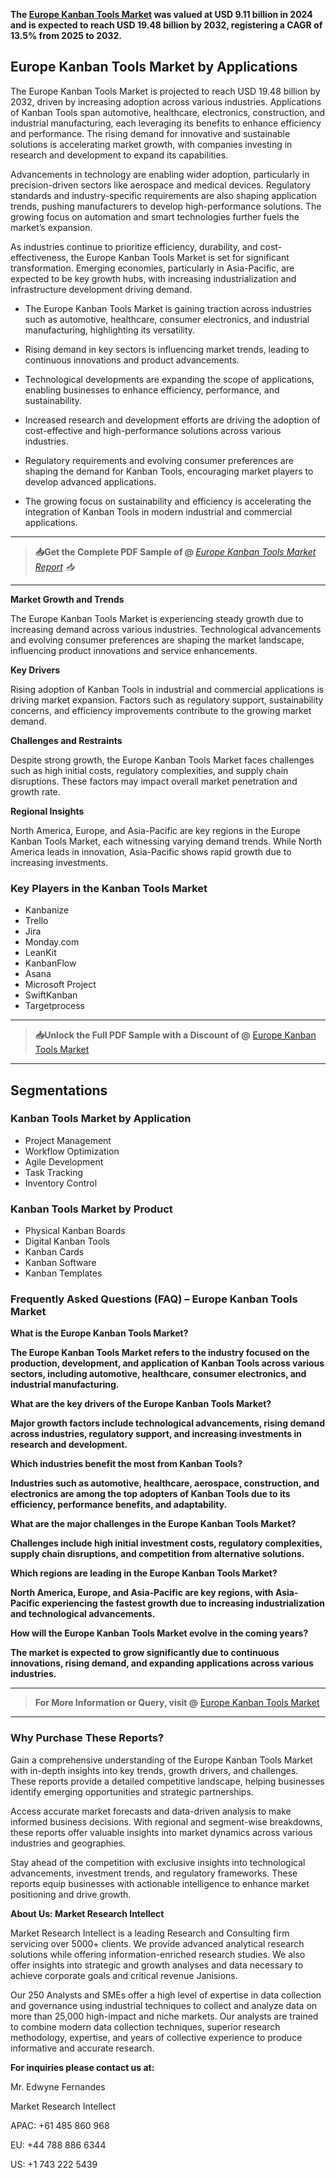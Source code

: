 <p><strong>The <a href="https://www.marketresearchintellect.com/download-sample/?rid=452703&amp;utm_source=Pulse-April-Europe&amp;utm_medium=852">Europe Kanban Tools Market</a> was valued at USD 9.11 billion in 2024 and is expected to reach USD 19.48 billion by 2032, registering a CAGR of 13.5% from 2025 to 2032.</strong></p><h2>Europe Kanban Tools Market by Applications&nbsp;</h2><p><p>The Europe Kanban Tools Market is projected to reach USD 19.48 billion by 2032, driven by increasing adoption across various industries. Applications of Kanban Tools span automotive, healthcare, electronics, construction, and industrial manufacturing, each leveraging its benefits to enhance efficiency and performance. The rising demand for innovative and sustainable solutions is accelerating market growth, with companies investing in research and development to expand its capabilities.</p><p>Advancements in technology are enabling wider adoption, particularly in precision-driven sectors like aerospace and medical devices. Regulatory standards and industry-specific requirements are also shaping application trends, pushing manufacturers to develop high-performance solutions. The growing focus on automation and smart technologies further fuels the market&rsquo;s expansion.</p><p>As industries continue to prioritize efficiency, durability, and cost-effectiveness, the Europe Kanban Tools Market is set for significant transformation. Emerging economies, particularly in Asia-Pacific, are expected to be key growth hubs, with increasing industrialization and infrastructure development driving demand.</p></p><ul><li><p>The Europe Kanban Tools Market is gaining traction across industries such as automotive, healthcare, consumer electronics, and industrial manufacturing, highlighting its versatility.</p></li><li><p>Rising demand in key sectors is influencing market trends, leading to continuous innovations and product advancements.</p></li><li><p>Technological developments are expanding the scope of applications, enabling businesses to enhance efficiency, performance, and sustainability.</p></li><li><p>Increased research and development efforts are driving the adoption of cost-effective and high-performance solutions across various industries.</p></li><li><p>Regulatory requirements and evolving consumer preferences are shaping the demand for Kanban Tools, encouraging market players to develop advanced applications.</p></li><li><p>The growing focus on sustainability and efficiency is accelerating the integration of Kanban Tools in modern industrial and commercial applications.</p></li></ul><hr /><blockquote><p><strong><span class="font-[700]">📥Get the Complete PDF Sample of @ </span></strong><em><span class="font-[700]"><a href="https://www.marketresearchintellect.com/download-sample/?rid=452703&amp;utm_source=Pulse-April-Europe&amp;utm_medium=852" target="_blank" data-tracking-control-name="article-ssr-frontend-pulse_little-text-block" data-tracking-will-navigate="" data-test-link="">Europe Kanban Tools Market Report</a>&nbsp;📥</span></em></p></blockquote><hr /><p class="" data-start="77" data-end="360"><strong data-start="77" data-end="105">Market Growth and Trends</strong></p><p class="" data-start="77" data-end="360">The Europe Kanban Tools Market is experiencing steady growth due to increasing demand across various industries. Technological advancements and evolving consumer preferences are shaping the market landscape, influencing product innovations and service enhancements.</p><p class="" data-start="362" data-end="606"><strong data-start="362" data-end="377">Key Drivers</strong></p><p class="" data-start="362" data-end="606">Rising adoption of Kanban Tools in industrial and commercial applications is driving market expansion. Factors such as regulatory support, sustainability concerns, and efficiency improvements contribute to the growing market demand.</p><p class="" data-start="608" data-end="849"><strong data-start="608" data-end="637">Challenges and Restraints</strong></p><p class="" data-start="608" data-end="849">Despite strong growth, the Europe Kanban Tools Market faces challenges such as high initial costs, regulatory complexities, and supply chain disruptions. These factors may impact overall market penetration and growth rate.</p><p class="" data-start="851" data-end="1095"><strong data-start="851" data-end="872">Regional Insights</strong></p><p class="" data-start="851" data-end="1095">North America, Europe, and Asia-Pacific are key regions in the Europe Kanban Tools Market, each witnessing varying demand trends. While North America leads in innovation, Asia-Pacific shows rapid growth due to increasing investments.</p><p><h3>Key Players in the Kanban Tools Market </h3><ul><li>Kanbanize</li><li> Trello</li><li> Jira</li><li> Monday.com</li><li> LeanKit</li><li> KanbanFlow</li><li> Asana</li><li> Microsoft Project</li><li> SwiftKanban</li><li> Targetprocess</li></ul></p><hr /><blockquote><p><strong>📥Unlock the Full PDF Sample with a Discount of @</strong> <a href="https://www.marketresearchintellect.com/ask-for-discount/?rid=452703&amp;utm_source=Pulse-April-Europe&amp;utm_medium=852">Europe Kanban Tools Market</a></p></blockquote><hr /><p><h2>Segmentations</h2><h3>Kanban Tools Market by Application</h3><ul><li>Project Management</li><li> Workflow Optimization</li><li> Agile Development</li><li> Task Tracking</li><li> Inventory Control</li></ul><h3>Kanban Tools Market by Product</h3><ul><li>Physical Kanban Boards</li><li> Digital Kanban Tools</li><li> Kanban Cards</li><li> Kanban Software</li><li> Kanban Templates</li></ul></p><h3><strong>Frequently Asked Questions (FAQ) &ndash; Europe Kanban Tools Market</strong></h3><p><strong>What is the Europe Kanban Tools Market?</strong></p><p><strong>The Europe Kanban Tools Market refers to the industry focused on the production, development, and application of Kanban Tools across various sectors, including automotive, healthcare, consumer electronics, and industrial manufacturing.</strong></p><p><strong>What are the key drivers of the Europe Kanban Tools Market?</strong></p><p><strong>Major growth factors include technological advancements, rising demand across industries, regulatory support, and increasing investments in research and development.</strong></p><p><strong>Which industries benefit the most from Kanban Tools?</strong></p><p><strong>Industries such as automotive, healthcare, aerospace, construction, and electronics are among the top adopters of Kanban Tools due to its efficiency, performance benefits, and adaptability.</strong></p><p><strong>What are the major challenges in the Europe Kanban Tools Market?</strong></p><p><strong>Challenges include high initial investment costs, regulatory complexities, supply chain disruptions, and competition from alternative solutions.</strong></p><p><strong>Which regions are leading in the Europe Kanban Tools Market?</strong></p><p><strong>North America, Europe, and Asia-Pacific are key regions, with Asia-Pacific experiencing the fastest growth due to increasing industrialization and technological advancements.</strong></p><p><strong>How will the Europe Kanban Tools Market evolve in the coming years?</strong></p><p><strong>The market is expected to grow significantly due to continuous innovations, rising demand, and expanding applications across various industries.</strong></p><hr /><blockquote><p><span class="font-[700]"><strong>For More Information or Query, visit&nbsp;@</strong>&nbsp;</span><span class="font-[700]"><a href="https://www.marketresearchintellect.com/product/global-kanban-tools-market-size-and-forecast/?utm_source=Linkedin&utm_medium=852" target="_blank" data-tracking-control-name="article-ssr-frontend-pulse_little-text-block" data-tracking-will-navigate="" data-test-link="">Europe Kanban Tools Market</a></span></p></blockquote><hr /><h3><strong data-start="0" data-end="31">Why Purchase These Reports?</strong></h3><p class="" data-start="35" data-end="297">Gain a comprehensive understanding of the Europe Kanban Tools Market with in-depth insights into key trends, growth drivers, and challenges. These reports provide a detailed competitive landscape, helping businesses identify emerging opportunities and strategic partnerships.</p><p class="" data-start="299" data-end="540">Access accurate market forecasts and data-driven analysis to make informed business decisions. With regional and segment-wise breakdowns, these reports offer valuable insights into market dynamics across various industries and geographies.</p><p class="" data-start="542" data-end="784">Stay ahead of the competition with exclusive insights into technological advancements, investment trends, and regulatory frameworks. These reports equip businesses with actionable intelligence to enhance market positioning and drive growth.</p><p><strong><span class="font-[700]">About Us: Market Research Intellect</span></strong></p><p><span class="">Market Research Intellect is a leading Research and Consulting firm servicing over 5000+ clients. We provide advanced analytical research solutions while offering information-enriched research studies.&nbsp;</span>We also offer insights into strategic and growth analyses and data necessary to achieve corporate goals and critical revenue Janisions.</p><p><span class="">Our 250 Analysts and SMEs offer a high level of expertise in data collection and governance using industrial techniques to collect and analyze data on more than 25,000 high-impact and niche markets. Our analysts are trained to combine modern data collection techniques, superior research methodology, expertise, and years of collective experience to produce informative and accurate research.</span></p><p><strong>For inquiries please contact us at:</strong></p><p>Mr. Edwyne Fernandes</p><p>Market Research Intellect</p><p>APAC: +61 485 860 968</p><p>EU: +44 788 886 6344</p><p>US: +1 743 222 5439</p>